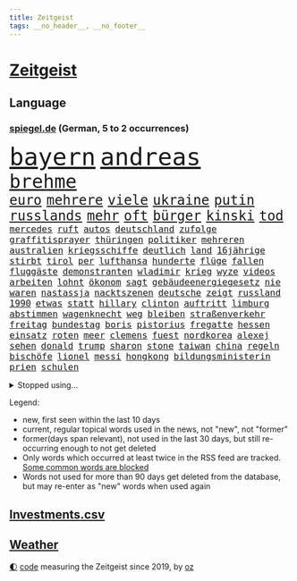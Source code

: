 ```yaml
---
title: Zeitgeist
tags: __no_header__, __no_footer__
---
```


# [Zeitgeist](https://oliz.io/zeitgeist/)

## Language

<h3><a href="https://www.spiegel.de" target="_blank">spiegel.de</a> (German, 5 to 2 occurrences)</h3>
<p style="font-family:monospace">
<span style="font-size:32pt"><a href="news_links.html#bayern" class="current">bayern</a></span>
<span style="font-size:32pt"><a href="news_links.html#andreas" class="current">andreas</a></span>
<br>
<span style="font-size:25pt"><a href="news_links.html#brehme" class="current">brehme</a></span>
<br>
<span style="font-size:18pt"><a href="news_links.html#euro" class="current">euro</a></span>
<span style="font-size:18pt"><a href="news_links.html#mehrere" class="current">mehrere</a></span>
<span style="font-size:18pt"><a href="news_links.html#viele" class="current">viele</a></span>
<span style="font-size:18pt"><a href="news_links.html#ukraine" class="current">ukraine</a></span>
<span style="font-size:18pt"><a href="news_links.html#putin" class="current">putin</a></span>
<span style="font-size:18pt"><a href="news_links.html#russlands" class="current">russlands</a></span>
<span style="font-size:18pt"><a href="news_links.html#mehr" class="current">mehr</a></span>
<span style="font-size:18pt"><a href="news_links.html#oft" class="current">oft</a></span>
<span style="font-size:18pt"><a href="news_links.html#bürger" class="current">bürger</a></span>
<span style="font-size:18pt"><a href="news_links.html#kinski" class="new">kinski</a></span>
<span style="font-size:18pt"><a href="news_links.html#tod" class="current">tod</a></span>
<br>
<span style="font-size:12pt"><a href="news_links.html#mercedes" class="current">mercedes</a></span>
<span style="font-size:12pt"><a href="news_links.html#ruft" class="current">ruft</a></span>
<span style="font-size:12pt"><a href="news_links.html#autos" class="current">autos</a></span>
<span style="font-size:12pt"><a href="news_links.html#deutschland" class="current">deutschland</a></span>
<span style="font-size:12pt"><a href="news_links.html#zufolge" class="current">zufolge</a></span>
<span style="font-size:12pt"><a href="news_links.html#graffitisprayer" class="new">graffitisprayer</a></span>
<span style="font-size:12pt"><a href="news_links.html#thüringen" class="current">thüringen</a></span>
<span style="font-size:12pt"><a href="news_links.html#politiker" class="current">politiker</a></span>
<span style="font-size:12pt"><a href="news_links.html#mehreren" class="current">mehreren</a></span>
<span style="font-size:12pt"><a href="news_links.html#australien" class="current">australien</a></span>
<span style="font-size:12pt"><a href="news_links.html#kriegsschiffe" class="current">kriegsschiffe</a></span>
<span style="font-size:12pt"><a href="news_links.html#deutlich" class="current">deutlich</a></span>
<span style="font-size:12pt"><a href="news_links.html#land" class="current">land</a></span>
<span style="font-size:12pt"><a href="news_links.html#16jährige" class="current">16jährige</a></span>
<span style="font-size:12pt"><a href="news_links.html#stirbt" class="current">stirbt</a></span>
<span style="font-size:12pt"><a href="news_links.html#tirol" class="current">tirol</a></span>
<span style="font-size:12pt"><a href="news_links.html#per" class="current">per</a></span>
<span style="font-size:12pt"><a href="news_links.html#lufthansa" class="current">lufthansa</a></span>
<span style="font-size:12pt"><a href="news_links.html#hunderte" class="current">hunderte</a></span>
<span style="font-size:12pt"><a href="news_links.html#flüge" class="current">flüge</a></span>
<span style="font-size:12pt"><a href="news_links.html#fallen" class="current">fallen</a></span>
<span style="font-size:12pt"><a href="news_links.html#fluggäste" class="current">fluggäste</a></span>
<span style="font-size:12pt"><a href="news_links.html#demonstranten" class="current">demonstranten</a></span>
<span style="font-size:12pt"><a href="news_links.html#wladimir" class="current">wladimir</a></span>
<span style="font-size:12pt"><a href="news_links.html#krieg" class="current">krieg</a></span>
<span style="font-size:12pt"><a href="news_links.html#wyze" class="new">wyze</a></span>
<span style="font-size:12pt"><a href="news_links.html#videos" class="current">videos</a></span>
<span style="font-size:12pt"><a href="news_links.html#arbeiten" class="current">arbeiten</a></span>
<span style="font-size:12pt"><a href="news_links.html#lohnt" class="current">lohnt</a></span>
<span style="font-size:12pt"><a href="news_links.html#ökonom" class="current">ökonom</a></span>
<span style="font-size:12pt"><a href="news_links.html#sagt" class="current">sagt</a></span>
<span style="font-size:12pt"><a href="news_links.html#gebäudeenergiegesetz" class="current">gebäudeenergiegesetz</a></span>
<span style="font-size:12pt"><a href="news_links.html#nie" class="current">nie</a></span>
<span style="font-size:12pt"><a href="news_links.html#waren" class="current">waren</a></span>
<span style="font-size:12pt"><a href="news_links.html#nastassja" class="new">nastassja</a></span>
<span style="font-size:12pt"><a href="news_links.html#nacktszenen" class="new">nacktszenen</a></span>
<span style="font-size:12pt"><a href="news_links.html#deutsche" class="current">deutsche</a></span>
<span style="font-size:12pt"><a href="news_links.html#zeigt" class="current">zeigt</a></span>
<span style="font-size:12pt"><a href="news_links.html#russland" class="current">russland</a></span>
<span style="font-size:12pt"><a href="news_links.html#1990" class="current">1990</a></span>
<span style="font-size:12pt"><a href="news_links.html#etwas" class="current">etwas</a></span>
<span style="font-size:12pt"><a href="news_links.html#statt" class="current">statt</a></span>
<span style="font-size:12pt"><a href="news_links.html#hillary" class="new">hillary</a></span>
<span style="font-size:12pt"><a href="news_links.html#clinton" class="new">clinton</a></span>
<span style="font-size:12pt"><a href="news_links.html#auftritt" class="current">auftritt</a></span>
<span style="font-size:12pt"><a href="news_links.html#limburg" class="new">limburg</a></span>
<span style="font-size:12pt"><a href="news_links.html#abstimmen" class="current">abstimmen</a></span>
<span style="font-size:12pt"><a href="news_links.html#wagenknecht" class="current">wagenknecht</a></span>
<span style="font-size:12pt"><a href="news_links.html#weg" class="current">weg</a></span>
<span style="font-size:12pt"><a href="news_links.html#bleiben" class="current">bleiben</a></span>
<span style="font-size:12pt"><a href="news_links.html#straßenverkehr" class="current">straßenverkehr</a></span>
<span style="font-size:12pt"><a href="news_links.html#freitag" class="current">freitag</a></span>
<span style="font-size:12pt"><a href="news_links.html#bundestag" class="current">bundestag</a></span>
<span style="font-size:12pt"><a href="news_links.html#boris" class="current">boris</a></span>
<span style="font-size:12pt"><a href="news_links.html#pistorius" class="current">pistorius</a></span>
<span style="font-size:12pt"><a href="news_links.html#fregatte" class="current">fregatte</a></span>
<span style="font-size:12pt"><a href="news_links.html#hessen" class="current">hessen</a></span>
<span style="font-size:12pt"><a href="news_links.html#einsatz" class="current">einsatz</a></span>
<span style="font-size:12pt"><a href="news_links.html#roten" class="current">roten</a></span>
<span style="font-size:12pt"><a href="news_links.html#meer" class="current">meer</a></span>
<span style="font-size:12pt"><a href="news_links.html#clemens" class="current">clemens</a></span>
<span style="font-size:12pt"><a href="news_links.html#fuest" class="new">fuest</a></span>
<span style="font-size:12pt"><a href="news_links.html#nordkorea" class="current">nordkorea</a></span>
<span style="font-size:12pt"><a href="news_links.html#alexej" class="current">alexej</a></span>
<span style="font-size:12pt"><a href="news_links.html#sehen" class="current">sehen</a></span>
<span style="font-size:12pt"><a href="news_links.html#donald" class="current">donald</a></span>
<span style="font-size:12pt"><a href="news_links.html#trump" class="current">trump</a></span>
<span style="font-size:12pt"><a href="news_links.html#sharon" class="current">sharon</a></span>
<span style="font-size:12pt"><a href="news_links.html#stone" class="current">stone</a></span>
<span style="font-size:12pt"><a href="news_links.html#taiwan" class="current">taiwan</a></span>
<span style="font-size:12pt"><a href="news_links.html#china" class="current">china</a></span>
<span style="font-size:12pt"><a href="news_links.html#regeln" class="current">regeln</a></span>
<span style="font-size:12pt"><a href="news_links.html#bischöfe" class="new">bischöfe</a></span>
<span style="font-size:12pt"><a href="news_links.html#lionel" class="current">lionel</a></span>
<span style="font-size:12pt"><a href="news_links.html#messi" class="current">messi</a></span>
<span style="font-size:12pt"><a href="news_links.html#hongkong" class="current">hongkong</a></span>
<span style="font-size:12pt"><a href="news_links.html#bildungsministerin" class="current">bildungsministerin</a></span>
<span style="font-size:12pt"><a href="news_links.html#prien" class="current">prien</a></span>
<span style="font-size:12pt"><a href="news_links.html#schulen" class="current">schulen</a></span>
</p>
<details>
<summary>Stopped using...</summary>
<p class="former" style="font-size:12pt">
einiges(1217) auftakt(1216) live(1216) vollständig(1215) welchem(1215) asche(1214) führerschein(1214) peter(1214) tragen(1214) andrea(1213) wunsch(1213) 37(1212) bisschen(1212) einzug(1212) gelegt(1212) hervor(1212) krankenhäuser(1212) mario(1212) schildert(1212) stattdessen(1212) hintergründe(1211) kardinal(1211) steuern(1211) studierenden(1211) treffer(1211) verfolgen(1211) entscheidungen(1210) helfer(1210) identifiziert(1210) parteichef(1210) 2017(1209) amerika(1209) babys(1209) extreme(1209) feier(1209) gehe(1209) keller(1209) klima(1209) schweigen(1209) unabhängigkeit(1209) weiße(1209) welle(1209) zurzeit(1209) bewerber(1208) investieren(1208) italienische(1208) nachfolge(1208) sprache(1208) 26(1207) 6(1207) beschwerden(1207) einstigen(1207) entscheidend(1207) hieß(1207) jury(1207) kochen(1207) lehnen(1207) maß(1207) reporter(1207) richtige(1207) schießt(1207) versuchte(1207) vertrauen(1207) üben(1207) bmw(1206) genannt(1206) größer(1206) reichte(1206) rät(1206) viertel(1206) schüssen(1205) united(1205) abgehört(1204) australische(1204) bestätigen(1204) fließt(1204) kamera(1204) mode(1204) regen(1204) schwangerschaft(1204) armut(1203) reißt(1203) rettet(1203) sinkt(1203) wirtschaftlichen(1203) erbe(1202) pocht(1202) bestimmten(1201) erwartungen(1201) fußballprofi(1201) kultur(1201) klimapolitik(1200) medikamente(1200) motiv(1200) möglichst(1200) entwickeln(1199) schnellen(1199) gering(1198) kleines(1198) stärke(1198) bande(1197) eklat(1197) wende(1197) erinnern(1196) polnische(1196) erkrankt(1195) schnitt(1195) verbindet(1195) haaland(1194) harten(1194) verzichten(1194) mieten(1193) behalten(1192) mehrerer(1191) parallelen(1191) schrecken(1191) porsche(1190) sitzung(1190) reduzieren(1189) wind(1188) herz(1187) auflagen(1185) hilfen(1185) beitrag(1183) rechtsstreit(1183) ämter(1181) vermisste(1177) klasse(1175) provoziert(1174) herausforderung(1172) entspannt(1164) nächstes(1163) verdoppelt(1162) flug(1158) gebieten(1158) karlsruhe(1154) rakete(1153) dankt(1123) heidelberg(1122) lieferketten(1110) langjährige(1101) extremwetter(1085) autobahnen(1073) strecken(1052) konservative(1048) blut(1026) anführer(955) tricks(954) bundesanwaltschaft(941) irre(937) verbunden(928) fossilen(919) gremium(919) weibliche(913) dörfer(907) nachspielzeit(896) realität(891) liebsten(888) drauf(887) energiepreise(884) papiere(882) zorn(880) gehälter(876) gewandt(872) entstanden(861) australiens(853) kunstwerke(851) älteste(848) ruhestand(845) empfehlen(835) hendrik(833) 41(829) ungewöhnliche(817) schülerin(816) rande(811) laura(798) martina(795) loch(793) 87(782) öffentlichrechtlichen(779) verletzung(777) kanzlers(770) einrichtungen(765) ben(755) verringern(754) verkündete(752) ring(748) zusammenhalt(748) entführung(738) verweist(736) pekings(732) brüder(721) betreibt(715) 40000(713) versagen(713) benötigt(709) absagen(707) unsicher(696) erneuerbare(695) spiegelbildungsnewsletter(693) töchter(692) flüchten(682) gemeint(675) niedersächsischen(674) spart(672) talent(664) bezeichnen(662) schwarzes(659) packenden(657) anschuldigungen(653) nachfolgerin(651) locken(649) schlamm(638) jubel(627) besitzt(625) sylt(624) debattiert(612) kühnert(611) ulrich(611) mitarbeitende(609) kaffee(606) grundschule(604) verhaftung(600) profi(592) einsätze(591) wozu(591) grün(589) plädieren(588) genauer(576) anruf(573) folgten(572) landwirtschaft(571) digitale(569) offizielle(549) subventionen(549) sperren(543) giorgia(538) mithalten(537) professor(537) begrenzen(529) gendern(520) eingreifen(518) gewässer(518) jüngst(515) machtmissbrauch(514) monika(504) juristische(503) beobachter(501) rückblick(498) spiegelrecherche(498) gerecht(491) steven(481) bruch(480) bergen(477) fördert(463) schönheit(461) außenpolitik(460) 39(451) spion(448) as(445) tabu(444) liberale(440) trotzen(440) feind(432) lauter(432) mitgliedern(432) skepsis(432) zehntausenden(431) migrationspolitik(429) durcheinander(427) saarlouis(427) 2011(421) machtkampf(421) madonna(421) euphorie(420) kontrollen(414) emails(411) regierende(411) rekordhoch(409) udo(409) day(402) freigelassen(401) boom(394) cem(386) temperatur(379) fernando(378) schwache(375) neunzigerjahren(374) erschüttern(368) linda(367) späten(367) leon(366) getötete(365) rechtsaußen(363) vierteljahrhundert(363) losgegangen(361) verschleppt(361) segelboot(360) schöner(359) 1600(356) gesetzlichen(354) beitritt(352) vorwurfs(351) premiers(350) reisten(350) spielerinnen(349) joggen(344) zaun(344) merklich(341) diesjährigen(340) reichelt(338) ernsten(331) anlagen(328) ertrunken(326) transformation(323) jugend(320) kalkül(319) dürren(318) pis(317) bestreiten(315) pen(315) baugenehmigungen(314) umsetzen(313) w(313) dna(312) schließung(312) regierungspartei(311) emotionen(310) errichten(310) wüst(310) diplomatische(308) existenz(308) spiegeltalk(308) erling(307) sofortiger(302) ecuador(301) länderspiele(300) taiwans(300) unrealistisch(299) gewalttaten(297) birgt(294) gesundheitlichen(292) härtere(291) bundesweite(290) münchens(289) überlegungen(288) samuel(286) arbeitswelt(285) chicago(285) spürt(281) durften(280) horror(280) nationalkonservative(279) forscherin(275) behauptungen(273) feinde(269) spaniens(268) plastikmüll(265) erzieher(263) male(263) schwierigen(260) landtagswahlen(259) umbenennung(258) 83(256) angelegt(256) schockiert(256) vorgenommen(256) diego(254) strafverfolger(254) zoff(254) lebensgefährlich(253) acker(252) terrorgruppe(252) blamiert(249) organisationen(249) beckenbauer(248) kryptowährungen(246) kopenhagen(243) bekennt(242) länderspiel(242) ausschließen(241) celsius(240) morgens(240) pakt(240) verschwendung(240) sanieren(234) ausgeht(232) renommierten(232) spahn(231) kurve(230) schirdewan(230) abgewehrt(228) entsorgt(226) schnellstmöglich(226) metachef(224) netzentgelte(224) weile(224) vorlegen(222) milliardenschweren(221) schärferen(221) lebenshaltungskosten(220) zwischenfall(220) sinkende(219) rechtsradikalen(218) bahrain(217) braut(217) weisen(214) energieverbrauch(213) allgemeine(212) abgesehen(211) angelaufen(211) geschlossene(211) gleichermaßen(211) griechischer(210) tiefsee(210) burger(209) feindbild(207) freizeit(206) robust(205) soziologe(205) verstrickt(205) teller(204) abgebaut(201) flüchtlingslager(201) schwitzen(201) dänische(200) warmen(199) wegbegleiter(197) vermittelt(196) nachvollziehbar(195) islamistische(194) perfide(194) europameister(193) iranischer(193) schönste(192) sven(192) behandeln(191) heim(191) lindenberg(190) planet(190) strenger(190) salz(189) aggressives(188) angefangen(188) angefeindet(188) black(188) sicherheitsgarantien(187) wirtschaftsweise(185) standorten(184) überragenden(183) gesellschaften(182) zehnmal(182) exklusive(181) sicherstellen(180) vermuteten(178) rangliste(177) unerwartete(176) geöffnet(175) kindesmissbrauch(175) pablo(175) reinen(175) airport(174) chancenlos(174) sozial(174) arizona(173) beschwört(173) abschieben(172) kryptowährung(172) meyer(171) einsam(170) tanker(170) autofrachter(169) erlaubnis(169) mary(169) erpressung(168) recherche(168) achtung(167) erdtrabanten(167) geschäftsleute(167) teenagerin(167) geheimdienstchef(166) mehrwertsteuer(166) zelebriert(166) angefahren(165) bester(165) galaxien(165) weltraum(165) israeli(164) alexa(163) rinder(160) astronomen(159) alaska(158) gründete(158) hundebesitzer(158) saudiarabiens(158) ticketpreise(158) grönland(157) hoffnungsvoll(157) niederlegen(157) models(156) nachzahlen(156) schroeder(156) angesehen(155) kabine(155) gewechselt(154) kreative(154) buchautorin(152) journalistinnen(152) probiert(151) umgehend(151) verunglückte(151) wohnort(151) bestaunen(150) einbürgerungen(150) verbänden(150) zusammengebrochen(150) coole(149) gleis(146) rabe(146) trinken(146) spieltagen(145) syriens(145) sonnenschein(144) suv(143) block(142) umgesetzt(142) dringenden(141) entführten(141) sogenannter(141) vergleichen(141) strompreis(140) digitaler(139) glänzte(139) bradley(138) cooper(138) extremist(138) luftschläge(138) beantworten(137) halloween(136) herbert(136) schwede(136) sekunde(136) spdgeneralsekretär(136) ehrlichkeit(135) geworben(135) doppelmoral(134) gastronomie(134) kolonie(133) milliardenhilfen(133) bequem(132) co₂ausstoß(132) tauchen(132) berüchtigten(131) geheiratet(131) werkstatt(130) gelobt(129) luxusuhr(129) berüchtigte(128) störte(128) eingebürgert(127) geklappt(127) pyramide(127) zulauf(127) anonym(126) anja(125) neuanfang(125) unausweichlich(125) freiheitsstrafen(124) verhalf(124) regelungen(123) ultrarechten(123) weitreichenden(123) zahlungsunfähig(122) 60jährige(121) ausgegangen(121) ezigaretten(121) umsätze(121) verbraucherzentrale(121) vertreibung(121) widmete(121) 92(120) bedauern(120) betriebsrat(120) inselstaat(120) kaution(119) zuverlässig(119) gestiegener(118) hadern(118) index(118) verschickt(118) agierten(117) gezielten(117) arnold(116) usbörsenaufsicht(116) ceo(114) mobbing(114) stellungen(114) taugen(114) trail(114) vorbereitungen(114) aufwachsen(113) besetzung(113) gehindert(113) nichtstun(113) reus(113) bevorzugt(111) solarindustrie(111) barriere(110) furore(110) rechtsstaat(110) erfindung(109) mikroplastik(109) gardasee(108) geplantem(108) vereins(108) ratschläge(107) giganten(106) zugteilung(106) historischem(105) langjähriger(105) parteigründung(105) streuen(105) todesopfern(105) wertvoll(105) white(105) anheben(104) hilflos(104) migrationshintergrund(104) verständigung(104) videobotschaft(104) chris(103) geebnet(103) unverändert(103) arabische(102) massaker(102) ranghoher(102) terroristische(102) gescheiterte(101) jeremy(101) milde(101) autozulieferer(100) bundespräsidenten(100) friert(100) glückwünsche(100) israelischem(100) mohammadi(100) wohnraum(100) erschreckende(99) verschleppte(99) wucht(97) abschneiden(96) dicke(96) entsprechendes(96) schafe(96) verbots(96) odyssee(95) präsidentenamt(95) reagierten(95) wahlsieg(95) womit(95) lustig(94) passantin(94) pausen(94) sinniert(94) fehlers(93) niedrigsten(93) sanders(92) abtreten(91) berlinmitte(91) bodentruppen(91) hinterlassenschaften(91) nordwesten(91) hof(90) kapitel(90) sicherheitsgründen(90) südlichen(90) unfähigkeit(90) vergrößern(90) verlage(90) 270(89) sarrazin(89) adam(88) aufzubauen(88) cottbus(88) menschengruppen(88) orchester(88) petition(88) wilkinson(88) zielgruppe(88) ausgepfiffen(87) diktatur(87) erschrocken(87) erwies(87) gerutscht(87) kurdin(87) oftmals(87) positionieren(87) wiederholte(87) annie(85) ernaux(85) literaturnobelpreisträgerin(85) längerer(85) prinzen(85) versperrt(85) zusammengeschlossen(85) angespannten(84) elaheh(84) elbtower(84) fasste(84) hamedi(84) herren(84) ingenieur(84) komplette(84) patriots(84) schweigeminute(84) skistar(84) afdlandtagsabgeordneten(83) beeindruckend(83) beschlagnahmten(83) furchtbar(83) gefährder(83) marjam(83) samadzade(83) schlaf(83) unerwähnt(83) astronaut(82) depots(81) dichter(81) fehlentscheidungen(81) finanzierte(81) footballteam(81) júnior(81) topmanager(81) abdul(80) cyberattacke(80) erntete(80) landtags(80) rendite(80) resolution(80) sinwar(80) besatzungsmitglied(79) bettina(79) bochumer(79) db(79) reiches(79) ritt(79) sick(79) ungleichheiten(79) bahnkunden(78) barça(78) hast(78) konterte(78) lehrern(78) newcastle(78) stille(78) verkaufsverbot(78) geplagt(77) kabarettist(77) nervosität(77) nrwministerpräsident(77) regentschaft(77) spdgesundheitsminister(77) sprit(77) stillgelegt(77) aggressiver(76) friends(76) genommene(76) heilmethoden(76) jabeur(76) ons(76) verletze(76) wtafinals(76) enthüllungen(75) abgefangen(74) ausschlussverfahren(74) homburg(74) kaisers(74) kleider(74) bekanntes(73) beschuldigte(73) brisanten(73) einschnitte(73) emma(73) esa(73) klassischer(73) konzepte(73) mayer(73) pazifikstaat(73) sportvorstand(73) webb(73) zunehmenden(73) gefeierte(72) graue(72) literaturpreis(72) passierte(72) preisgekrönter(72) silvesternacht(72) weltraumteleskop(72) bundesebene(71) gdlchef(71) gedenkfeier(71) langstreckenflüge(71) 2500(70) dunkeln(70) kroatiens(70) lotet(70) meiser(70) neffe(70) petra(70) spendiert(70) wachsenden(70) weitem(70) bestsellers(69) ewingefängnis(69) köpfen(69) mitregieren(69) turnieren(69) empathie(68) schwänzt(68) wta(68) krokodile(67) lokführern(67) meme(67) songwriterin(67) tagesschausprecherin(67) documenta(66) ehepaar(66) gealtert(66) kampfansage(66) kolumbiens(66) meetings(66) sechzigerjahren(66) siegemund(66) staatsanwälte(66) abtransportiert(65) ampelgegner(65) betreut(65) datum(65) plane(65) schatzsuche(65) schwaches(65) teures(65) überträgt(65) ausrufezeichen(64) illusion(64) skiweltcup(64) alpinen(63) freiberg(63) geklagt(63) ostdeutschen(63) treibhausgasen(63) gigantischen(62) hamasangriffs(62) nass(62) potente(62) unverhältnismäßig(62) verhelfen(62) 91jährige(61) böden(61) grimm(61) konzertbeginn(61) nanoplastik(61) rundfunkbeitrag(61) sorgenvoll(61) sterbenskrank(61) veronika(61) verschlafen(61) anvertraut(60) befeuert(60) fatal(60) krankschreibung(60) massenpanik(60) rechtsextremistischer(60) autofahrten(59) faktoren(59) kredit(59) rechtsradikaler(59) verspätung(59) aufgegangen(58) benutzte(58) cduabgeordneten(58) drehbücher(58) fdpfinanzminister(58) haushaltsloch(58) rettungseinsatz(58) ruhpolding(58) verheimlichen(58) ausgleich(57) ausstoß(57) beruht(57) kindergarten(57) polizeichef(57) ryan(57) verdanken(57) arbeitslosenversicherung(56) emmy(56) gerichtssaal(55) mitentscheiden(55) positionierung(55) souveräner(55) superintelligenz(55) lokalen(54) neuzulassungen(54) orbáns(54) verstört(54) arbeitgeberseite(53) befreite(53) behauptung(53) dfbteam(53) gänsehaut(53) kraftstoff(53) landwirtschaftsminister(53) modekette(53) rängen(53) wintereinbruch(53) wärmer(53) anzahl(52) decken(52) güterverkehr(52) massensterben(52) simon(52) vergleiche(52) winterwetter(52) glätte(51) kältewelle(51) streamingdienste(51) bräutigam(50) mediamarktsaturn(50) neuseelands(50) prall(50) späte(50) verbundene(50) heat(49) konstantin(49) notfall(49) pendlerpauschale(49) rutschig(49) telefonische(49) unterfangen(49) usmarine(49) brych(48) gelbe(48) hochgiftige(48) schneestürme(48) zeremonie(48) biathletin(47) biathlonweltcup(47) effiziente(47) eisige(47) glatteis(47) kisoftware(47) kollidierten(47) mülleimer(47) rebellen(47) saisonauftakt(47) wintersturm(47) frederik(46) nadal(46) pisastudie(46) rafael(46) schneefälle(46) tennislegende(46) 27jährigen(45) abgehalten(45) defekte(45) distanzieren(45) entrüstung(45) glatt(45) kontrollgremium(45) verena(45) eishockeyweltverband(44) eisregen(44) erwägen(44) freigekommen(44) herde(44) islamistischer(44) lgbtbewegung(44) luftangriffs(44) northvolt(44) versorgte(44) zusammentreffen(44) ergab(43) grünenpolitikerinnen(43) einstufung(42) entsprechenden(42) gambia(42) gürtel(42) schneechaos(42) zwillinge(42) gefischt(41) jochen(41) rauch(41) schwächephase(41) begehren(40) darts(40) gerechtere(40) kultusministerkonferenz(40) winterwunderland(40) 344(39) evert(39) korruptionsprozess(39) stefanie(39) to(39) zurückgewinnen(39) 22jährigen(38) gendersternchen(38) hausarzt(38) interessieren(38) starkwatzinger(38) trailer(38) führungskrise(37) grandslamsiegerin(37) hinauszuzögern(37) hinschauen(37) margrethe(37) alternativmedizin(36) finanziellen(36) hugh(36) kabinettsmitglied(36) lehmann(36) meistverkauften(36) rentenalter(36) carroll(35) critics(35) dienstpflicht(35) kitools(35) materie(35) roberts(35) schulische(35) strahlung(35) ausstands(34) claudine(34) gay(34) harvard(34) marktanteil(34) viermal(34) bidenregierung(33) gangster(33) usfirma(33) archiv(32) autoritarismus(32) bahnmanager(32) künzer(32) liebhaberin(32) nia(32) verschwundene(32) ägäis(32) amy(31) berührt(31) golfturnier(31) patriarchat(31) schwersten(31) aggressiven(30) eindeutige(30) günstigere(30) littler(30) luke(30) missbrauchsfälle(30) patentstreit(30) prägende(30) ushilfen(30) andenken(29) bananen(29) beibehalten(29) byd(29) chirurgischen(29) ebbt(29) entspannter(29) fünftel(29) jemens(29) postfaschisten(29) verkünden(29) bereitschaftsdienst(28) hackern(28) kulisse(28) kuwait(28) sand(28) wirbelt(28) amoklauf(27) auslaufen(27) auswanderer(27) auszeichnungen(27) jeans(27) kathedrale(27) maersk(27) notredame(27) teuerung(27) abzuschütteln(26) ampeln(26) befassen(26) high(26) revolutionsgarden(26) angestiftet(25) bastian(25) etf(25) harvardpräsidentin(25) heirateten(25) herber(25) klubikone(25) luxuswohnungen(25) ruiniert(25) schmid(25) taipeh(25) terrorgefahr(25) vulkane(25) bill(24) gefängniswärter(24) geldanlage(24) kaufprämie(24) liberaler(24) linien(24) reitz(24) weiterreisen(24) 59(23) anhaltende(23) appstore(23) bredouille(23) einrichtungsgegenstände(23) fossil(23) gemobbt(23) großdemo(23) huthiangriffen(23) japanisches(23) unangenehm(23) entgegensetzen(22) erkläre(22) seen(22) seoul(22) spirit(22) völkermordes(22) völkermords(22) zurückzunehmen(22) öffnete(22) aktivieren(21) einschaltquote(21) fulminanter(21) hervorgeht(21) pazifik(21) trauerfeier(21) deiche(20) hochwasser(20) motivierte(20) raumfahrt(20) somalia(20) winehouse(20) erik(19) lautet(19) pkkkämpfer(19) poor(19) bewahrt(18) dahintersteckt(18) kfrage(18) königreichs(18) landsmann(18) rob(18) süßen(18) verteilen(18) ’ndrangheta(18) bitcoinkurs(17) mexikanische(17) schlichtungsstelle(17) wortbruch(17) angespannter(16) biolebensmittel(16) dominanten(16) rüstungsexporte(16) saudiarabischen(16) supermodel(16) begleiter(14) benötigte(14) bestsellerautor(14) foster(14) jodie(14) kempten(14) schalter(14) umkehren(14) unternehmerfamilie(14) bauernpräsident(13) bürgerrat(13) kathleen(13) lila(13) musikindustrie(13) resigniert(13) rukwied(13) verteilte(13) wertvolle(13) überschätzt(13) browser(12) chrome(12) dreister(12) flugverbot(12) peregrine(12) rüsten(12) unkonventionellen(12) angespannte(11) ausgerutscht(11) bentele(11) exklusiv(11) medizinischer(11) skiverband(11) streif(11) weltstar(11)
</p>
</details>
<p>Legend:
<ul>
<li><span class="new">new</span>, first seen within the last 10 days</li>
<li><span class="current">current</span>, regular topical words used in the news, not "new", not "former"</li>
<li><span class="former">former(days span relevant)</span>, not used in the last 30 days, but still re-occurring enough to not get deleted</li>
<li>Only words which occurred at least twice in the RSS feed are tracked. <a href="language/filters.py">Some common words are blocked</a></li>
<li>Words not used for more than 90 days get deleted from the database, but may re-enter as "new" words when used again</li>
</ul>
</p>

## [Investments](investments.html)[.csv](investments.csv)

## [Weather](weather.html)

<footer>
<a href="javascript:toggleTheme()" class="nav">🌓</a>
<a href="https://github.com/ooz/zeitgeist">code</a> measuring the Zeitgeist since 2019, by <a href="https://oliz.io">oz</a>
</footer>
